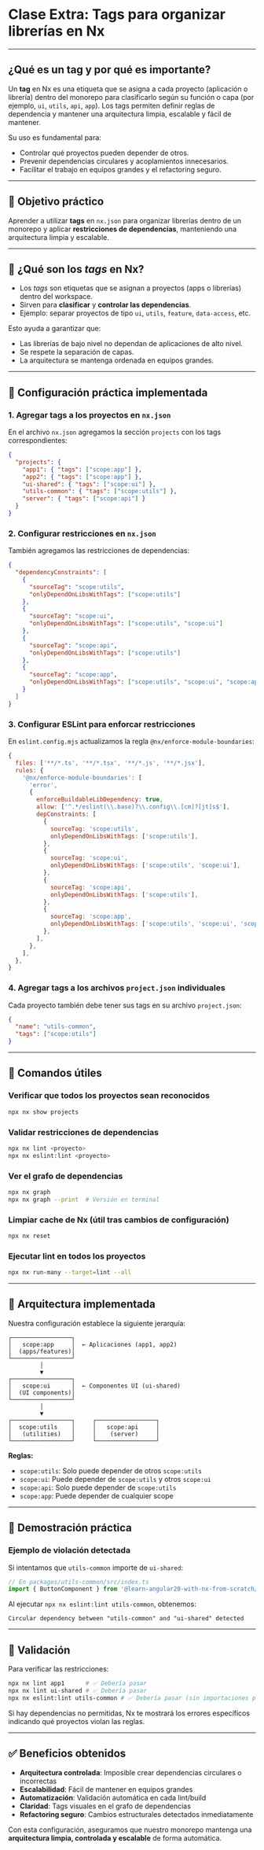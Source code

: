 # Clase Extra: Tags para organizar librerías en Nx

---

## ¿Qué es un tag y por qué es importante?

Un **tag** en Nx es una etiqueta que se asigna a cada proyecto (aplicación o librería) dentro del monorepo para clasificarlo según su función o capa (por ejemplo, `ui`, `utils`, `api`, `app`). Los tags permiten definir reglas de dependencia y mantener una arquitectura limpia, escalable y fácil de mantener.

Su uso es fundamental para:
- Controlar qué proyectos pueden depender de otros.
- Prevenir dependencias circulares y acoplamientos innecesarios.
- Facilitar el trabajo en equipos grandes y el refactoring seguro.

---

## 🎯 Objetivo práctico
Aprender a utilizar **tags** en `nx.json` para organizar librerías dentro de un monorepo y aplicar **restricciones de dependencias**, manteniendo una arquitectura limpia y escalable.

---

## 🔹 ¿Qué son los *tags* en Nx?
- Los *tags* son etiquetas que se asignan a proyectos (apps o librerías) dentro del workspace.
- Sirven para **clasificar** y **controlar las dependencias**.
- Ejemplo: separar proyectos de tipo `ui`, `utils`, `feature`, `data-access`, etc.

Esto ayuda a garantizar que:
- Las librerías de bajo nivel no dependan de aplicaciones de alto nivel.
- Se respete la separación de capas.
- La arquitectura se mantenga ordenada en equipos grandes.

---

## 🔹 Configuración práctica implementada

### 1. Agregar tags a los proyectos en `nx.json`
En el archivo `nx.json` agregamos la sección `projects` con los tags correspondientes:

```json
{
  "projects": {
    "app1": { "tags": ["scope:app"] },
    "app2": { "tags": ["scope:app"] },
    "ui-shared": { "tags": ["scope:ui"] },
    "utils-common": { "tags": ["scope:utils"] },
    "server": { "tags": ["scope:api"] }
  }
}
```

### 2. Configurar restricciones en `nx.json`
También agregamos las restricciones de dependencias:

```json
{
  "dependencyConstraints": [
    {
      "sourceTag": "scope:utils",
      "onlyDependOnLibsWithTags": ["scope:utils"]
    },
    {
      "sourceTag": "scope:ui",
      "onlyDependOnLibsWithTags": ["scope:utils", "scope:ui"]
    },
    {
      "sourceTag": "scope:api",
      "onlyDependOnLibsWithTags": ["scope:utils"]
    },
    {
      "sourceTag": "scope:app",
      "onlyDependOnLibsWithTags": ["scope:utils", "scope:ui", "scope:api"]
    }
  ]
}
```

### 3. Configurar ESLint para enforcar restricciones
En `eslint.config.mjs` actualizamos la regla `@nx/enforce-module-boundaries`:

```javascript
{
  files: ['**/*.ts', '**/*.tsx', '**/*.js', '**/*.jsx'],
  rules: {
    '@nx/enforce-module-boundaries': [
      'error',
      {
        enforceBuildableLibDependency: true,
        allow: ['^.*/eslint(\\.base)?\\.config\\.[cm]?[jt]s$'],
        depConstraints: [
          {
            sourceTag: 'scope:utils',
            onlyDependOnLibsWithTags: ['scope:utils'],
          },
          {
            sourceTag: 'scope:ui',
            onlyDependOnLibsWithTags: ['scope:utils', 'scope:ui'],
          },
          {
            sourceTag: 'scope:api',
            onlyDependOnLibsWithTags: ['scope:utils'],
          },
          {
            sourceTag: 'scope:app',
            onlyDependOnLibsWithTags: ['scope:utils', 'scope:ui', 'scope:api'],
          },
        ],
      },
    ],
  },
}
```

### 4. Agregar tags a los archivos `project.json` individuales
Cada proyecto también debe tener sus tags en su archivo `project.json`:

```json
{
  "name": "utils-common",
  "tags": ["scope:utils"]
}
```

---

## 🔹 Comandos útiles

### Verificar que todos los proyectos sean reconocidos
```bash
npx nx show projects
```

### Validar restricciones de dependencias
```bash
npx nx lint <proyecto>
npx nx eslint:lint <proyecto>
```

### Ver el grafo de dependencias
```bash
npx nx graph
npx nx graph --print  # Versión en terminal
```

### Limpiar cache de Nx (útil tras cambios de configuración)
```bash
npx nx reset
```

### Ejecutar lint en todos los proyectos
```bash
npx nx run-many --target=lint --all
```

---

## 🔹 Arquitectura implementada

Nuestra configuración establece la siguiente jerarquía:

```
┌─────────────────┐
│   scope:app     │  ← Aplicaciones (app1, app2)
│  (apps/features)│
└─────────────────┘
         │
         ▼
┌─────────────────┐
│   scope:ui      │  ← Componentes UI (ui-shared)
│  (UI components)│
└─────────────────┘
         │
         ▼
┌─────────────────┐     ┌─────────────────┐
│  scope:utils    │     │   scope:api     │
│   (utilities)   │     │    (server)     │
└─────────────────┘     └─────────────────┘
```

**Reglas:**
- `scope:utils`: Solo puede depender de otros `scope:utils`
- `scope:ui`: Puede depender de `scope:utils` y otros `scope:ui`
- `scope:api`: Solo puede depender de `scope:utils`
- `scope:app`: Puede depender de cualquier scope

---

## 🔹 Demostración práctica

### Ejemplo de violación detectada
Si intentamos que `utils-common` importe de `ui-shared`:

```typescript
// En packages/utils-common/src/index.ts
import { ButtonComponent } from '@learn-angular20-with-nx-from-scratch/ui-shared';
```

Al ejecutar `npx nx eslint:lint utils-common`, obtenemos:
```
Circular dependency between "utils-common" and "ui-shared" detected
```

---

## 🔹 Validación
Para verificar las restricciones:
```bash
npx nx lint app1      # ✅ Debería pasar
npx nx lint ui-shared # ✅ Debería pasar  
npx nx eslint:lint utils-common # ✅ Debería pasar (sin importaciones prohibidas)
```

Si hay dependencias no permitidas, Nx te mostrará los errores específicos indicando qué proyectos violan las reglas.

---

## ✅ Beneficios obtenidos
- **Arquitectura controlada**: Imposible crear dependencias circulares o incorrectas
- **Escalabilidad**: Fácil de mantener en equipos grandes
- **Automatización**: Validación automática en cada lint/build
- **Claridad**: Tags visuales en el grafo de dependencias
- **Refactoring seguro**: Cambios estructurales detectados inmediatamente

Con esta configuración, aseguramos que nuestro monorepo mantenga una **arquitectura limpia, controlada y escalable** de forma automática.

